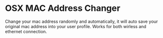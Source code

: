 # OSX MAC Address Changer
Change your mac address randomly and automatically, it will auto save your original mac address into your user profile. Works for both wirless and ethernet connection.
